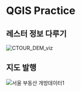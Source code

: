 # QGIS Practice

## 레스터 정보 다루기

![CTOUR_DEM_viz](https://user-images.githubusercontent.com/82855597/185876458-5c0a22c6-bc73-4abe-93a9-03333fffafc6.png)

## 지도 발행

![서울 부동산 개방데이터1](https://user-images.githubusercontent.com/82855597/185875707-963624ad-3237-448c-81a0-b287502fb03a.png)
